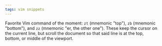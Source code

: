 ```yaml
---
tags: vim snippets
---
```


Favorite Vim command of the moment: `zt` (mnemonic "top"), `zb` (mnemonic "bottom"), and `zz` (mnemonic "er, the other one"). These keep the cursor on the current line, but scroll the document so that said line is at the top, bottom, or middle of the viewport.
